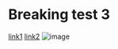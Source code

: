 # Breaking test 3

[link1](https://something.com)
[link2](some-thing.html)
![image](https://www.snopes.com/tachyon/2018/07/poop_emoji.jpg)